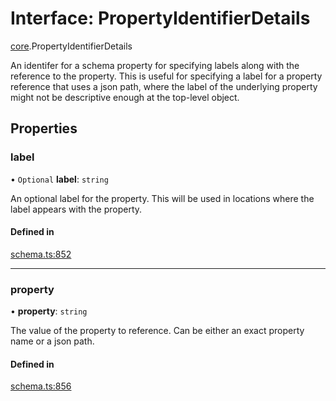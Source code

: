 # Interface: PropertyIdentifierDetails

[core](../modules/core.md).PropertyIdentifierDetails

An identifer for a schema property for specifying labels along with the reference to the property.
This is useful for specifying a label for a property reference that uses a json path, where the
label of the underlying property might not be descriptive enough at the top-level object.

## Properties

### label

• `Optional` **label**: `string`

An optional label for the property. This will be used in locations where the label appears with the property.

#### Defined in

[schema.ts:852](https://github.com/coda/packs-sdk/blob/main/schema.ts#L852)

___

### property

• **property**: `string`

The value of the property to reference. Can be either an exact property name or a json path.

#### Defined in

[schema.ts:856](https://github.com/coda/packs-sdk/blob/main/schema.ts#L856)
